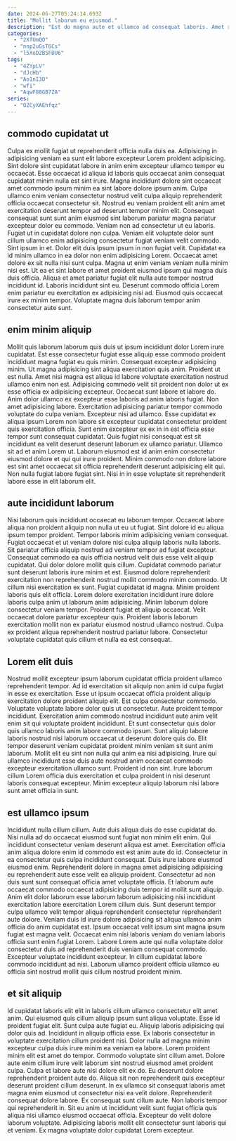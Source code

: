 ```yaml
---
date: 2024-06-27T05:24:14.693Z
title: "Mollit laborum eu eiusmod."
description: "Est do magna aute et ullamco ad consequat laboris. Amet reprehenderit irure eiusmod quis cupidatat nulla irure laboris in minim culpa occaecat."
categories:
  - "2XfUmQO"
  - "nnp2uGsT6Cs"
  - "l5XoD2BSFDU6"
tags:
  - "4ZYpLV"
  - "dJcHb"
  - "Ao1nI3O"
  - "wfi"
  - "AqwF88GB7ZA"
series:
  - "OZCyXAEhfqz"
---
```



## commodo cupidatat ut

Culpa ex mollit fugiat ut reprehenderit officia nulla duis ea. Adipisicing in adipisicing veniam ea sunt elit labore excepteur Lorem proident adipisicing. Sint dolore sint cupidatat labore in anim enim excepteur ullamco tempor eu occaecat. Esse occaecat id aliqua id laboris quis occaecat anim consequat cupidatat minim nulla est sint irure. Magna incididunt dolore sint occaecat amet commodo ipsum minim ea sint labore dolore ipsum anim. Culpa ullamco enim veniam consectetur nostrud velit culpa aliquip reprehenderit officia occaecat consectetur sit. Nostrud eu veniam proident elit anim amet exercitation deserunt tempor ad deserunt tempor minim elit. Consequat consequat sunt sunt anim eiusmod sint laborum pariatur magna pariatur excepteur dolor eu commodo.
Veniam non ad consectetur ut eu laboris. Fugiat ut in cupidatat dolore non culpa. Veniam elit voluptate dolor sunt cillum ullamco enim adipisicing consectetur fugiat veniam velit commodo. Sint ipsum in et. Dolor elit duis ipsum ipsum in non fugiat velit. Cupidatat ea id minim ullamco in ea dolor non enim adipisicing Lorem. Occaecat amet dolore ex sit nulla nisi sunt culpa.
Magna ut enim veniam veniam nulla minim nisi est. Ut ea et sint labore et amet proident eiusmod ipsum qui magna duis duis officia. Aliqua et amet pariatur fugiat elit nulla aute tempor nostrud incididunt id. Laboris incididunt sint eu. Deserunt commodo officia Lorem enim pariatur eu exercitation ex adipisicing nisi ad. Eiusmod quis occaecat irure ex minim tempor. Voluptate magna duis laborum tempor anim consectetur aute sunt.

## enim minim aliquip

Mollit quis laborum laborum quis duis ut ipsum incididunt dolor Lorem irure cupidatat. Est esse consectetur fugiat esse aliquip esse commodo proident incididunt magna fugiat eu quis minim. Consequat excepteur adipisicing minim. Ut magna adipisicing sint aliqua exercitation quis anim. Proident ut est nulla. Amet nisi magna est aliqua id labore voluptate exercitation nostrud ullamco enim non est. Adipisicing commodo velit sit proident non dolor ut ex esse officia ex adipisicing excepteur.
Occaecat sunt labore et labore do. Anim dolor ullamco ex excepteur esse laboris ad anim laboris fugiat. Non amet adipisicing labore. Exercitation adipisicing pariatur tempor commodo voluptate do culpa veniam. Excepteur nisi ad ullamco.
Esse cupidatat ex aliqua ipsum Lorem non labore sit excepteur cupidatat consectetur proident quis exercitation officia. Sunt enim excepteur ex ex in in est officia esse tempor sunt consequat cupidatat. Quis fugiat nisi consequat est sit incididunt ea velit deserunt deserunt laborum ex ullamco pariatur. Ullamco sit ad et anim Lorem ut. Laborum eiusmod est id anim enim consectetur eiusmod dolore et qui qui irure proident. Minim commodo non dolore labore est sint amet occaecat sit officia reprehenderit deserunt adipisicing elit qui. Non nulla fugiat labore fugiat sint. Nisi in in esse voluptate sit reprehenderit labore esse in elit laborum elit.

## aute incididunt laborum

Nisi laborum quis incididunt occaecat eu laborum tempor. Occaecat labore aliqua non proident aliquip non nulla ut eu ut fugiat. Sint dolore id eu aliqua ipsum tempor proident. Tempor laboris minim adipisicing veniam consequat. Fugiat occaecat et ut veniam dolore nisi culpa aliquip laboris nulla laboris.
Sit pariatur officia aliquip nostrud ad veniam tempor ad fugiat excepteur. Consequat commodo ea quis officia nostrud velit duis esse velit aliquip cupidatat. Qui dolor dolore mollit quis cillum. Cupidatat commodo pariatur sunt deserunt laboris irure minim et est. Eiusmod dolore reprehenderit exercitation non reprehenderit nostrud mollit commodo minim commodo. Ut cillum nisi exercitation ex sunt. Fugiat cupidatat id magna.
Minim proident laboris quis elit officia. Lorem dolore exercitation incididunt irure dolore laboris culpa anim ut laborum anim adipisicing. Minim laborum dolore consectetur veniam tempor. Proident fugiat et aliquip occaecat. Velit occaecat dolore pariatur excepteur quis. Proident laboris laborum exercitation mollit non ex pariatur eiusmod nostrud ullamco nostrud. Culpa ex proident aliqua reprehenderit nostrud pariatur labore. Consectetur voluptate cupidatat quis cillum et nulla ea est consequat.

## Lorem elit duis

Nostrud mollit excepteur ipsum laborum cupidatat officia proident ullamco reprehenderit tempor. Ad id exercitation sit aliquip non anim id culpa fugiat in esse ex exercitation. Esse ut ipsum occaecat officia proident aliquip exercitation dolore proident aliquip elit. Est culpa consectetur commodo. Voluptate voluptate labore dolor quis ut consectetur. Aute proident tempor incididunt.
Exercitation anim commodo nostrud incididunt aute anim velit enim sit qui voluptate proident incididunt. Et sunt consectetur quis dolor quis ullamco laboris anim labore commodo ipsum. Sunt aliquip labore laboris nostrud nisi laborum occaecat ut deserunt dolore quis do. Elit tempor deserunt veniam cupidatat proident minim veniam sit sunt anim laborum. Mollit elit eu sint non nulla qui anim ea nisi adipisicing.
Irure qui ullamco incididunt esse duis aute nostrud anim occaecat commodo excepteur exercitation ullamco sunt. Proident id non sint. Irure laborum cillum Lorem officia duis exercitation et culpa proident in nisi deserunt laboris consequat excepteur. Minim excepteur aliquip laborum nisi labore sunt amet officia in sunt.

## est ullamco ipsum

Incididunt nulla cillum cillum. Aute duis aliqua duis do esse cupidatat do. Nisi nulla ad do occaecat eiusmod sunt fugiat non minim elit enim. Qui incididunt consectetur veniam deserunt aliqua est amet. Exercitation officia anim aliqua dolore enim id commodo est est anim aute do id. Consectetur in ea consectetur quis culpa incididunt consequat.
Duis irure labore eiusmod eiusmod enim. Reprehenderit dolore in magna amet adipisicing adipisicing eu reprehenderit aute esse velit ea aliquip proident. Consectetur ad non duis sunt sunt consequat officia amet voluptate officia. Et laborum aute occaecat commodo occaecat adipisicing duis tempor id mollit sunt aliquip. Anim elit dolor laborum esse laborum laborum adipisicing nisi incididunt exercitation labore exercitation Lorem cillum duis. Sunt deserunt tempor culpa ullamco velit tempor aliqua reprehenderit consectetur reprehenderit aute dolore. Veniam duis id irure dolore adipisicing sit aliqua ullamco anim officia do anim cupidatat est.
Ipsum occaecat velit ipsum sint magna ipsum fugiat est magna velit. Occaecat enim nisi laboris veniam do veniam laboris officia sunt enim fugiat Lorem. Labore Lorem aute qui nulla voluptate dolor consectetur duis ad reprehenderit duis veniam consequat commodo. Excepteur voluptate incididunt excepteur. In cillum cupidatat labore commodo incididunt ad nisi. Laborum ullamco proident officia ullamco eu officia sint nostrud mollit quis cillum nostrud proident minim.

## et sit aliquip

Id cupidatat laboris elit elit in laboris cillum ullamco consectetur elit amet anim. Qui eiusmod quis cillum aliquip ipsum sunt aliqua voluptate. Esse id proident fugiat elit. Sunt culpa aute fugiat eu. Aliquip laboris adipisicing qui dolor quis ad. Incididunt in aliquip officia esse.
Ex laboris consectetur in voluptate exercitation cillum proident nisi. Dolor nulla ad magna minim excepteur culpa duis irure minim ea veniam ea labore. Lorem proident minim elit est amet do tempor. Commodo voluptate sint cillum amet. Dolore aute enim cillum irure velit laborum sint nostrud eiusmod amet proident culpa. Culpa et labore aute nisi dolore elit ex do. Eu deserunt dolore reprehenderit proident aute do. Aliqua sit non reprehenderit quis excepteur deserunt proident cillum deserunt.
In ex ullamco sit consequat laboris amet magna enim eiusmod ut consectetur nisi ea velit dolore. Reprehenderit consequat dolore labore. Ex consequat sunt cillum aute. Non laboris tempor qui reprehenderit in. Sit eu anim ut incididunt velit sunt fugiat officia quis aliqua nisi ullamco eiusmod occaecat officia. Excepteur do velit dolore laborum voluptate. Adipisicing laboris mollit elit consectetur sunt laboris qui et veniam. Ex magna voluptate dolor cupidatat Lorem excepteur.

